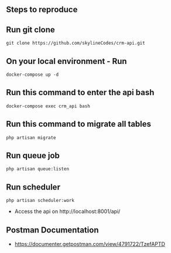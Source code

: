 ## Steps to reproduce

## Run git clone
```
git clone https://github.com/skylineCodes/crm-api.git
```
## On your local environment - Run 
```
docker-compose up -d
```
## Run this command to enter the api bash
```
docker-compose exec crm_api bash
```
## Run this command to migrate all tables
```
php artisan migrate
```
## Run queue job
```
php artisan queue:listen
```
## Run scheduler
```
php artisan scheduler:work
```

- Access the api on http://localhost:8001/api/


## Postman Documentation

- https://documenter.getpostman.com/view/4791722/TzefAPTD
